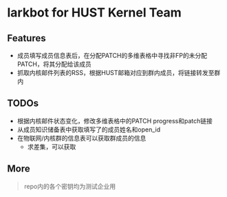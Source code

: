 # larkbot for HUST Kernel Team

## Features

- 成员填写成员信息表后，在分配PATCH的多维表格中寻找非FP的未分配PATCH，将其分配给该成员
- 抓取内核邮件列表的RSS，根据HUST邮箱对应到群内成员，将链接转发至群内

## TODOs

- 根据内核邮件状态变化，修改多维表格中的PATCH progress和patch链接
- 从成员知识储备表中获取填写了的成员姓名和open_id
- 在物联网/内核群的信息表可以获取群成员的信息
    - 求差集，可以获取

## More

> repo内的各个密钥均为测试企业用
